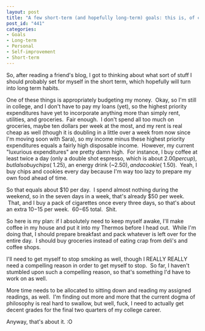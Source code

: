 ```yaml
--- 
layout: post
title: "A few short-term (and hopefully long-term) goals: this is, of course, the belated New Years Resolution Post"
post_id: "441"
categories:
- Goals
- Long-term
- Personal
- Self-improvement
- Short-term
---
```

So, after reading a friend's blog, I got to thinking about what sort of stuff I should probably set for myself in the short term, which hopefully will turn into long term habits.

One of these things is appropriately budgeting my money.  Okay, so I'm still in college, and I don't have to pay my loans (yet), so the highest priority expenditures have yet to incorporate anything more than simply rent, utilities, and groceries.  Fair enough.  I don't spend all too much on groceries, maybe ten dollars per week at the most, and my rent is real cheap as well (though it is doubling in a little over a week from now since I'm moving soon with Sara), so my income minus these highest priority expenditures equals a fairly high disposable income.  However, my current "luxurious expenditures" are pretty damn high.  For instance, I buy coffee at least twice a day (only a double shot espresso, which is about $2.00 per cup), but I also buy chips (~$1.25), an energy drink (~$2.50), and a cookie (~$1.50).  Yeah, I buy chips and cookies every day because I'm way too lazy to prepare my own food ahead of time.

So that equals about $10 per day.  I spend almost nothing during the weekend, so in the seven days in a week, that's already $50 per week.  That, and I buy a pack of cigarettes once every three days, so that's about an extra $10-$15 per week.  $60-$65 total.  Shit.

So here is my plan: if I absolutely need to keep myself awake, I'll make coffee in my house and put it into my Thermos before I head out.  While I'm doing that, I should prepare breakfast and pack whatever is left over for the entire day.  I should buy groceries instead of eating crap from deli's and coffee shops.

I'll need to get myself to stop smoking as well, though I REALLY REALLY need a compelling reason in order to get myself to stop.  So far, I haven't stumbled upon such a compelling reason, so that's something I'd have to work on as well.

More time needs to be allocated to sitting down and reading my assigned readings, as well.  I'm finding out more and more that the current dogma of philosophy is real hard to swallow, but well, fuck, I need to actually get decent grades for the final two quarters of my college career.

Anyway, that's about it. :O
